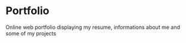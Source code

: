 # Portfolio
Online web portfolio displaying my resume, informations about me and some of my projects
